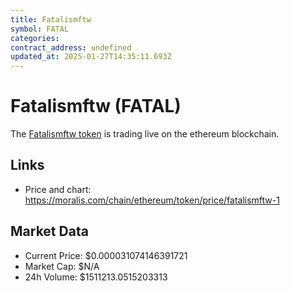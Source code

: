 ```yaml
---
title: Fatalismftw
symbol: FATAL
categories: 
contract_address: undefined
updated_at: 2025-01-27T14:35:11.693Z
---
```


# Fatalismftw (FATAL)
The [Fatalismftw token](https://moralis.com/chain/ethereum/token/price/fatalismftw-1) is trading live on the ethereum blockchain.

## Links
- Price and chart: https://moralis.com/chain/ethereum/token/price/fatalismftw-1

## Market Data
- Current Price: $0.000031074146391721
- Market Cap: $N/A
- 24h Volume: $1511213.0515203313
